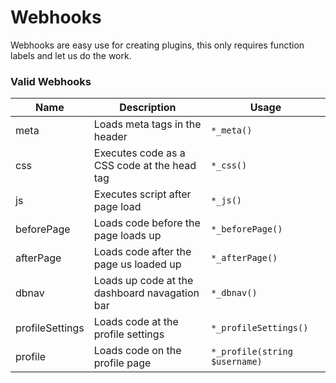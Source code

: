 # Webhooks

Webhooks are easy use for creating plugins, this only requires function labels and let us do the work.

### Valid Webhooks

| Name | Description | Usage |
| ---- | ----------- | ----- |
| meta | Loads meta tags in the header | `*_meta()` |
| css  | Executes code as a CSS code at the head tag | `*_css()` |
| js   | Executes script after page load | `*_js()` |
| beforePage | Loads code before the page loads up | `*_beforePage()` |
| afterPage | Loads code after the page us loaded up | `*_afterPage()` |
| dbnav | Loads up code at the dashboard navagation bar | `*_dbnav()` |
| profileSettings | Loads code at the profile settings | `*_profileSettings()` |
| profile | Loads code on the profile page | `*_profile(string $username)` |
